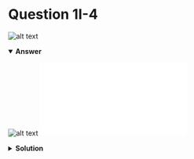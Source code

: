 # Question 1I-4
![alt text](q1I-4.png)

<details open>
<summary><b>Answer</b></summary>

![alt text](a1I-4.svg)
![alt text](a1I-4.py)
</details>

<details>
<summary><b>Solution</b></summary>

![alt text](s1I-4.png)
</details>
